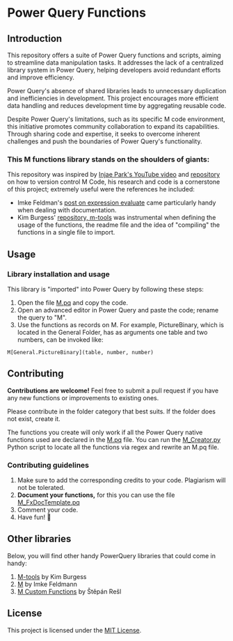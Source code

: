 

# Power Query Functions
## Introduction

This repository offers a suite of Power Query functions and scripts, aiming to streamline data manipulation tasks. It addresses the lack of a centralized library system in Power Query, helping developers avoid redundant efforts and improve efficiency.

Power Query's absence of shared libraries leads to unnecessary duplication and inefficiencies in development. This project encourages more efficient data handling and reduces development time by aggregating reusable code.

Despite Power Query's limitations, such as its specific M code environment, this initiative promotes community collaboration to expand its capabilities. Through sharing code and expertise, it seeks to overcome inherent challenges and push the boundaries of Power Query's functionality.


### This M functions library stands on the shoulders of giants:
This repository was inspired by [Injae Park's YouTube video](https://www.youtube.com/watch?v=GXFxiEVAmfI) and [repository](https://github.com/PowerBIPark/PowerBI_MQueryTest) on how to version control M Code, his research and code is a cornerstone of this project; extremely useful were the references he included: 

- Imke Feldman's [post on expression evaluate](https://www.thebiccountant.com/2018/05/17/automatically-create-function-record-for-expression-evaluate-in-power-bi-and-power-query/) came particularly handy when dealing with documentation. 
- Kim Burgess' [repository, m-tools](https://github.com/acaprojects/m-tools/blob/master/M.pq) was instrumental when defining the usage of the functions, the readme file and the idea of "compiling" the functions in a single file to import.

## Usage
### Library installation and usage

This library is "imported" into Power Query by following these steps:

1. Open the file [M.pq](M.pq) and copy the code.
2. Open an advanced editor in Power Query and paste the code; rename the query to "M".
3. Use the functions as records on M. For example, PictureBinary, which is located in the General Folder, has as arguments one table and two numbers, can be invoked like: 

`M[General.PictureBinary](table, number, number)`

## Contributing
**Contributions are welcome!** Feel free to submit a pull request if you have any new functions or improvements to existing ones.

Please contribute in the folder category that best suits. If the folder does not exist, create it. 

The functions you create will only work if all the Power Query native functions used are declared in the [M.pq](M.pq) file. You can run the [M_Creator.py](M_Creator.py) Python script to locate all the functions via regex and rewrite an M.pq file. 

### Contributing guidelines
1. Make sure to add the corresponding credits to your code. Plagiarism will not be tolerated.
2. **Document your functions,** for this you can use the file  [M_FxDocTemplate.pq](https://github.com/OscarValerock/PowerQueryFunctions/blob/main/M_FxDocTemplate.pq "M_FxDocTemplate.pq")
3. Comment your code.
4. Have fun! 🎉

## Other libraries
Below, you will find other handy PowerQuery libraries that could come in handy: 
1. [M-tools](https://github.com/acaprojects/m-tools/tree/master) by Kim Burgess
2. [M](https://github.com/ImkeF/M) by Imke Feldmann
3. [M Custom Functions](https://github.com/tirnovar/m-custom-functions) by Štěpán Rešl 

## License
This project is licensed under the [MIT License](LICENSE).
<!--stackedit_data:
eyJoaXN0b3J5IjpbLTYzMDQ5ODQ2Niw2OTkyOTczMjIsLTExNj
M3OTIyNjYsMTA5NjIyODU5NywyMTA0NzczNywxMzE1ODE4NTQ2
LDExODI5ODI5ODYsLTUzMjA2MDQzLC0xNjc1NDM3Njg4XX0=
-->